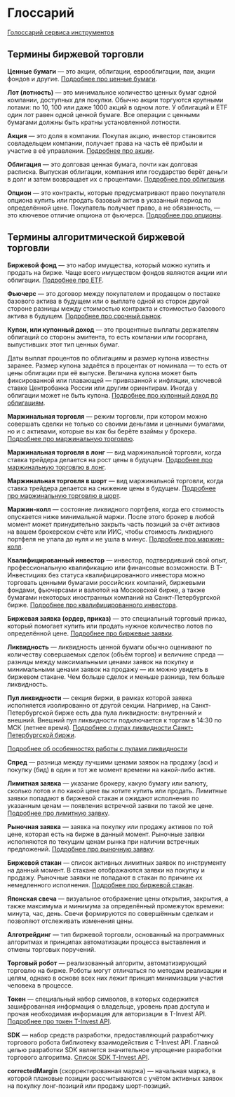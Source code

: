 # Глоссарий

[Голоссарий сервиса инструментов](https://russianinvestments.github.io/investAPI/more-instrument/)

## Термины биржевой торговли

**Ценные бумаги** — это акции, облигации, еврооблигации, паи, акции фондов и другие. [Подробнее про ценные бумаги](https://www.tbank.ru/invest/help/educate/how-it-works/ways-to-invest/).

**Лот (лотность)** — это минимальное количество ценных бумаг одной компании, доступных 
для покупки. Обычно акции торгуются крупными лотами: по 10, 100 или даже 1000 акций в 
одном лоте. У облигаций и ETF один лот равен одной ценной бумаге. Все операции с ценными
бумагами должны быть кратны установленной лотности.

**Акция** — это доля в компании. Покупая акцию, инвестор становится совладельцем компании, получает права 
на часть её прибыли и участие в её управлении. [Подробнее про акции](https://www.tbank.ru/invest/help/educate/how-it-works/ways-to-invest/stocks/).

**Облигация** — это долговая ценная бумага, почти как долговая расписка. Выпуская облигации, компания или 
государство берёт деньги в долг и затем возвращает их с процентами. [Подробнее про облигации](https://www.tbank.ru/invest/help/educate/how-it-works/ways-to-invest/bonds/).

**Oпцион** — это контракты, которые предусматривают право покупателя опциона купить или продать базовый актив в указанный 
период по определённой цене. Покупатель получает право, а не обязанность, — это ключевое отличие опциона от фьючерса.
[Подробнее про опционы](https://www.tbank.ru/invest/help/brokerage/account/forts/options/).

## Термины алгоритмической биржевой торговли

**Биржевой фонд** — это набор имущества, который можно купить и продать на бирже. Чаще всего имуществом 
фондов являются акции или облигации. [Подробнее про ETF](https://www.tbank.ru/invest/help/educate/how-it-works/ways-to-invest/funds/).

**Фьючерс** — это договор между покупателем и продавцом о поставке базового актива в будущем или о выплате 
одной из сторон другой стороне разницы между стоимостью контракта и стоимостью базового актива в будущем. 
[Подробнее про срочный рынок](https://www.tbank.ru/invest/help/brokerage/account/forts/).

<a name="coupon"></a>
**Купон, или купонный доход** — это процентные выплаты держателям облигаций со стороны эмитента, то есть 
компании или госоргана, выпустивших этот тип ценных бумаг.

Даты выплат процентов по облигациям и размер купона известны заранее. Размер купона задаётся в процентах от 
номинала — то есть от цены облигации при её выпуске. Величина купона может быть фиксированной или плавающей — 
привязанной к инфляции, ключевой ставке Центробанка России или другим ориентирам. Иногда у облигации 
может не быть купона. [Подробнее про купонный доход по облигациям](https://www.tbank.ru/invest/account/help/get-profit/coupon-yield).

**Маржинальная торговля** — режим торговли, при котором можно совершать сделки не только со своими деньгами 
и ценными бумагами, но и с активами, которые вы как бы берёте взаймы у брокера. [Подробнее про маржинальную торговлю](https://www.tbank.ru/invest/help/brokerage/account/margin/).

**Маржинальная торговля в лонг** — вид маржинальной торговли, когда ставка трейдера делается на рост цены 
в будущем. [Подробнее про маржинальную торговлю в лонг](https://www.tbank.ru/invest/help/brokerage/account/margin/long/#q1).

**Маржинальная торговля в шорт** — вид маржинальной торговли, когда ставка трейдера делается на снижение 
цены в будущем. [Подробнее про маржинальную торговлю в шорт](https://www.tbank.ru/invest/help/brokerage/account/margin/short/#q1).

**Маржин-колл** — состояние ликвидного портфеля, когда его стоимость опускается ниже минимальной 
маржи. После этого брокер в любой момент может принудительно закрыть часть позиций за счёт активов на 
вашем брокерском счёте или ИИС, чтобы стоимость ликвидного портфеля не упала до нуля и не ушла в минус. 
[Подробнее про маржин-колл](https://www.tbank.ru/invest/help/brokerage/account/margin/about/#q7).

**Квалифицированный инвестор** — инвестор, подтвердивший свой опыт, профессиональную квалификацию или 
финансовые возможности. В Т-Инвестициях без статуса квалифицированного инвестора можно торговать 
ценными бумагами российских компаний, биржевыми фондами, фьючерсами и валютой на Московской бирже, а 
также бумагами некоторых иностранных компаний на Санкт-Петербургской бирже. 
[Подробнее про квалифицированного инвестора](https://www.tbank.ru/invest/help/educate/qualification/about/why-needed/).

**Биржевая заявка (ордер, приказ)** — это специальный торговый приказ, который помогает купить или продать нужное 
количество лотов по определённой цене. 
[Подробнее про биржевые заявки](https://www.tbank.ru/invest/account/help/trade-on-bs/bids/#q1).

**Ликвидность** — ликвидность ценной бумаги обычно оценивают по количеству совершаемых сделок 
(объём торгов) и величине спреда — разницы между максимальными ценами заявок на покупку и минимальными 
ценами заявок на продажу — их можно увидеть в биржевом стакане. Чем больше сделок и меньше разница, тем 
больше ликвидность.

**Пул ликвидности** — секция биржи, в рамках которой заявка исполняется изолированно от другой 
секции. Например, на Санкт-Петербургской бирже есть два пула ликвидности: внутренний и внешний. Внешний пул 
ликвидности подключается к торгам в 14:30 по МСК (летнее время). 
[Подробнее о пулах ликвидности Санкт-Петербургской биржи](https://spbexchange.ru/ru/stocks/inostrannye/). 

[Подробнее об особенностях работы с пулами ликвидности](/investAPI/faq_orders/)

**Спред** — разница между лучшими ценами заявок на продажу (аск) и покупку (бид) в один и тот же 
момент времени на какой-либо актив. 

**Лимитная заявка** — указание брокеру, какую бумагу или валюту, сколько лотов и по какой цене вы 
хотите купить или продать. Лимитные заявки попадают в биржевой стакан и ожидают исполнения по указанным 
ценам — появления встречной заявки по такой же цене. 
[Подробнее про лимитную заявку](https://www.tbank.ru/invest/help/brokerage/account/trade-on-bs/bids/#q6).

**Рыночная заявка** — заявка на покупку или продажу активов по той цене, которая есть на бирже в 
данный момент. Рыночные заявки исполняются по текущим ценам рынка при наличии встречных предложений. 
[Подробнее про рыночную заявку](https://www.tbank.ru/invest/help/brokerage/account/trade-on-bs/bids/#q7).

**Биржевой стакан** — список активных лимитных заявок по инструменту на данный момент. В стакане 
отображаются заявки на покупку и продажу. Рыночные заявки не попадают в стакан по 
причине их немедленного исполнения. [Подробнее про биржевой стакан](https://www.tbank.ru/invest/help/brokerage/account/trade-on-bs/bids/#q13).

**Японская свеча** — визуальное отображение цены открытия, закрытия, а также максимума и минимума 
за определённый промежуток времени: минута, час, день. Свечи формируются по совершённым сделкам и 
позволяют отслеживать изменения цены.

**Алготрейдинг** — тип биржевой торговли, основанный на программных алгоритмах и принципах автоматизации 
процесса выставления и отмены торговых поручений.

**Торговый робот** — реализованный алгоритм, автоматизирующий торговлю на бирже. Роботы могут отличаться 
по методам реализации и целям, однако в основе всех них лежит принцип минимизации участия человека в 
процессе.

**Токен** — специальный набор символов, в которых содержится зашифрованная информация о владельце, 
уровень прав доступа и прочая необходимая информация для авторизации в T-Invest API. 
[Подробнее про токен T-Invest API](/investAPI/index#public-api).

**SDK** — набор средств разработки, предоставляющий разработчику торгового робота библиотеку 
взаимодействия с T-Invest API. Главной целью разработки SDK является значительное упрощение 
разработки торгового алгоритма. [Список SDK T-Invest API](/investAPI/index#sdk-public-api).

**correctedMargin** (скорректированная маржа) — начальная маржа, в которой плановые позиции рассчитываются с учётом 
активных заявок на покупку лонг-позиций или продажу шорт-позиций.
